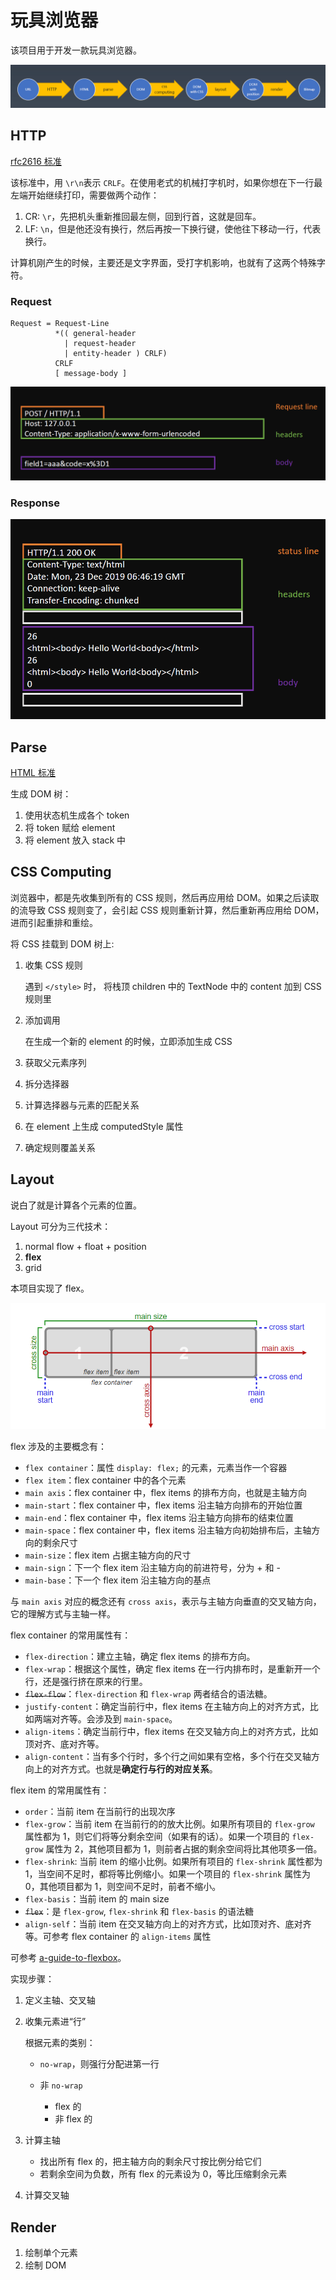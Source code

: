 # 玩具浏览器

该项目用于开发一款玩具浏览器。

![总体流程](./images/browser-process.png)

## HTTP

[rfc2616 标准](https://tools.ietf.org/html/rfc2616#section-6)

该标准中，用 `\r\n`表示 `CRLF`。在使用老式的机械打字机时，如果你想在下一行最左端开始继续打印，需要做两个动作：

1. CR: `\r`，先把机头重新推回最左侧，回到行首，这就是回车。
2. LF: `\n`，但是他还没有换行，然后再按一下换行键，使他往下移动一行，代表换行。

计算机刚产生的时候，主要还是文字界面，受打字机影响，也就有了这两个特殊字符。

### Request

```text
Request = Request-Line
          *(( general-header
            | request-header
            | entity-header ) CRLF)
          CRLF
          [ message-body ]
```

![request-example](./images/request.png)

### Response

![response-example](./images/response.png)

## Parse

[HTML 标准](https://html.spec.whatwg.org/multipage/parsing.html#tokenization)

生成 DOM 树：

1. 使用状态机生成各个 token
2. 将 token 赋给 element
3. 将 element 放入 stack 中

## CSS Computing

浏览器中，都是先收集到所有的 CSS 规则，然后再应用给 DOM。如果之后读取的流导致 CSS 规则变了，会引起 CSS 规则重新计算，然后重新再应用给 DOM，进而引起重排和重绘。

将 CSS 挂载到 DOM 树上:

1. 收集 CSS 规则

   遇到 `</style>` 时， 将栈顶 children 中的 TextNode 中的 content 加到 CSS 规则里

2. 添加调用

   在生成一个新的 element 的时候，立即添加生成 CSS

3. 获取父元素序列
4. 拆分选择器
5. 计算选择器与元素的匹配关系
6. 在 element 上生成 computedStyle 属性
7. 确定规则覆盖关系

## Layout

说白了就是计算各个元素的位置。

Layout 可分为三代技术：

1. normal flow + float + position
2. **flex**
3. grid

本项目实现了 flex。

![flex](./images/flex.png)

flex 涉及的主要概念有：

- `flex container`：属性 `display: flex;` 的元素，元素当作一个容器
- `flex item`：flex container 中的各个元素
- `main axis`：flex container 中，flex items 的排布方向，也就是主轴方向
- `main-start`：flex container 中，flex items 沿主轴方向排布的开始位置
- `main-end`：flex container 中，flex items 沿主轴方向排布的结束位置
- `main-space`：flex container 中，flex items 沿主轴方向初始排布后，主轴方向的剩余尺寸
- `main-size`：flex item 占据主轴方向的尺寸
- `main-sign`：下一个 flex item 沿主轴方向的前进符号，分为 + 和 -
- `main-base`：下一个 flex item 沿主轴方向的基点

与 `main axis` 对应的概念还有 `cross axis`，表示与主轴方向垂直的交叉轴方向，它的理解方式与主轴一样。

flex container 的常用属性有：

- `flex-direction`：建立主轴，确定 flex items 的排布方向。
- `flex-wrap`：根据这个属性，确定 flex items 在一行内排布时，是重新开一个行，还是强行挤在原来的行里。
- ~~`flex-flow`~~：`flex-direction` 和 `flex-wrap` 两者结合的语法糖。
- `justify-content`：确定当前行中，flex items 在主轴方向上的对齐方式，比如两端对齐等。会涉及到 `main-space`。
- `align-items`：确定当前行中，flex items 在交叉轴方向上的对齐方式，比如顶对齐、底对齐等。
- `align-content`：当有多个行时，多个行之间如果有空格，多个行在交叉轴方向上的对齐方式。也就是**确定行与行的对应关系**。

flex item 的常用属性有：

- `order`：当前 item 在当前行的出现次序
- `flex-grow`：当前 item 在当前行的的放大比例。如果所有项目的 `flex-grow` 属性都为 1，则它们将等分剩余空间（如果有的话）。如果一个项目的 `flex-grow` 属性为 2，其他项目都为 1，则前者占据的剩余空间将比其他项多一倍。
- `flex-shrink`: 当前 item 的缩小比例。如果所有项目的 `flex-shrink` 属性都为 1，当空间不足时，都将等比例缩小。如果一个项目的 `flex-shrink` 属性为 0，其他项目都为 1，则空间不足时，前者不缩小。
- `flex-basis`：当前 item 的 main size
- ~~`flex`~~：是 `flex-grow`, `flex-shrink` 和 `flex-basis` 的语法糖
- `align-self`：当前 item 在交叉轴方向上的对齐方式，比如顶对齐、底对齐等。可参考 flex container 的 `align-items` 属性

可参考 [a-guide-to-flexbox](https://css-tricks.com/snippets/css/a-guide-to-flexbox/#flexbox-background)。

实现步骤：

1. 定义主轴、交叉轴
2. 收集元素进“行”

   根据元素的类别：

   - `no-wrap`，则强行分配进第一行
   - 非 `no-wrap`

     - flex 的
     - 非 flex 的

3. 计算主轴

   - 找出所有 flex 的，把主轴方向的剩余尺寸按比例分给它们
   - 若剩余空间为负数，所有 flex 的元素设为 0，等比压缩剩余元素

4. 计算交叉轴

## Render

1. 绘制单个元素
2. 绘制 DOM
